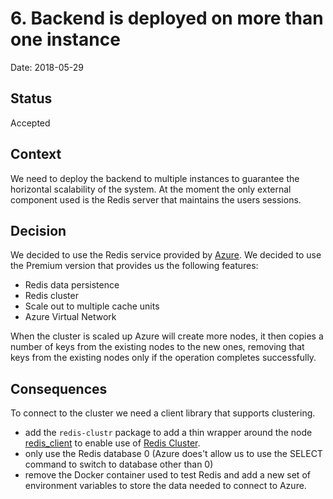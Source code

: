 # 6. Backend is deployed on more than one instance

Date: 2018-05-29

## Status

Accepted

## Context

We need to deploy the backend to multiple instances to guarantee the horizontal scalability of the system.
At the moment the only external component used is the Redis server that maintains the users sessions. 

## Decision

We decided to use the Redis service provided by [Azure](https://azure.microsoft.com/en-us/services/cache).
We decided to use the Premium version that provides us the following features:

* Redis data persistence
* Redis cluster
* Scale out to multiple cache units
* Azure Virtual Network

When the cluster is scaled up Azure will create more nodes, it then copies a number of keys from the
existing nodes to the new ones, removing that keys from the existing nodes only if the operation completes successfully.

## Consequences

To connect to the cluster we need a client library that supports clustering.

* add the `redis-clustr` package to add a thin wrapper around the node
[redis_client](https://github.com/mranney/node_redis) to enable use of
[Redis Cluster](http://redis.io/topics/cluster-spec).
* only use the Redis database 0 (Azure does't allow us to use the SELECT command to switch to database other than 0) 
* remove the Docker container used to test Redis and add a new set of environment variables to store the data needed
to connect to Azure.
